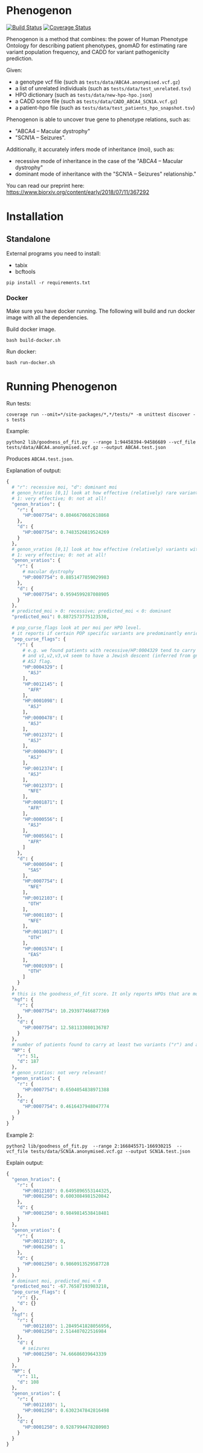 # Phenogenon
[![Build Status](https://travis-ci.com/phenopolis/phenogenon.svg?branch=master)](https://travis-ci.com/phenopolis/phenogenon)
[![Coverage Status](https://coveralls.io/repos/github/phenopolis/phenogenon/badge.svg?branch=master)](https://coveralls.io/github/phenopolis/phenogenon?branch=master)

Phenogenon is a method that combines: the power of Human Phenotype Ontology for describing patient phenotypes, gnomAD for estimating rare variant population frequency, and CADD for variant pathogenicity prediction.

Given:
* a genotype vcf file (such as `tests/data/ABCA4.anonymised.vcf.gz`)
* a list of unrelated individuals (such as `tests/data/test_unrelated.tsv`)
* HPO dictionary (such as `tests/data/new-hpo-hpo.json`)
* a CADD score file (such as `tests/data/CADD_ABCA4_SCN1A.vcf.gz`)
* a patient-hpo file (such as `tests/data/test_patients_hpo_snapshot.tsv`)

Phenogenon is able to uncover true gene to phenotype relations, such as:
* "ABCA4 – Macular dystrophy"
* "SCN1A – Seizures".

Additionally, it accurately infers mode of inheritance (moi), such as:
* recessive mode of inheritance in the case of the "ABCA4 – Macular dystrophy"
* dominant mode of inheritance with the "SCN1A – Seizures" relationship."

You can read our preprint here: https://www.biorxiv.org/content/early/2018/07/11/367292


# Installation


## Standalone
External programs you need to install:
* tabix
* bcftools

```
pip install -r requirements.txt
```

### Docker

Make sure you have docker running.
The following will build and run docker image with all the dependencies.

Build docker image.
```
bash build-docker.sh
```
Run docker:
```
bash run-docker.sh
```

# Running Phenogenon

Run tests:
```
coverage run --omit=*/site-packages/*,*/tests/* -m unittest discover -s tests
```
Example:
```
python2 lib/goodness_of_fit.py  --range 1:94458394-94586689 --vcf_file tests/data/ABCA4.anonymised.vcf.gz --output ABCA4.test.json
```
Produces `ABCA4.test.json`.

Explanation of output:
```python
{
  # "r": recessive moi, "d": dominant moi
  # genon_hratios [0,1] look at how effective (relatively) rare variants (<0.00025) contribute to hgf
  # 1: very effective; 0: not at all!
  "genon_hratios": {
    "r": {
      "HP:0007754": 0.8046670602618868
    },
    "d": {
      "HP:0007754": 0.7483526819524269
    }
  },
  # genon_vratios [0,1] look at how effective (relatively) variants with CADD phred score >=15 contribute to hgf
  # 1: very effective; 0: not at all!
  "genon_vratios": {
    "r": {
      # macular dystrophy
      "HP:0007754": 0.8851477859029983
    },
    "d": {
      "HP:0007754": 0.9594599287088905
    }
  },
  # predicted_moi > 0: recessive; predicted_moi < 0: dominant
  "predicted_moi": 0.8872573775123538,

  # pop_curse_flags look at per moi per HPO level.
  # it reports if certain POP specific variants are predominantly enriched in a group with moi/HPO
  "pop_curse_flags": {
    "r": {
      # e.g. we found patients with recessive/HP:0004329 tend to carry variants v1,v2,v3,v4
      # and v1,v2,v3,v4 seem to have a Jewish descent (inferred from gnomad), it then raises a 
      # ASJ flag.
      "HP:0004329": [
        "ASJ"
      ],
      "HP:0012145": [
        "AFR"
      ],
      "HP:0001098": [
        "ASJ"
      ],
      "HP:0000478": [
        "ASJ"
      ],
      "HP:0012372": [
        "ASJ"
      ],
      "HP:0000479": [
        "ASJ"
      ],
      "HP:0012374": [
        "ASJ"
      ],
      "HP:0012373": [
        "NFE"
      ],
      "HP:0001871": [
        "AFR"
      ],
      "HP:0000556": [
        "ASJ"
      ],
      "HP:0005561": [
        "AFR"
      ]
    },
    "d": {
      "HP:0000504": [
        "SAS"
      ],
      "HP:0007754": [
        "NFE"
      ],
      "HP:0012103": [
        "OTH"
      ],
      "HP:0001103": [
        "NFE"
      ],
      "HP:0011017": [
        "OTH"
      ],
      "HP:0001574": [
        "EAS"
      ],
      "HP:0001939": [
        "OTH"
      ]
    }
  },
  # this is the goodness_of_fit score. It only reports HPOs that are most relevant.
  "hgf": {
    "r": {
      "HP:0007754": 10.293977466877369
    },
    "d": {
      "HP:0007754": 12.581133080136787
    }
  },
  # number of patients found to carry at least two variants ("r") and at least one variant ("d")
  "NP": {
    "r": 51,
    "d": 187
  },
  # genon_sratios: not very relevant!
  "genon_sratios": {
    "r": {
      "HP:0007754": 0.6504054838971388
    },
    "d": {
      "HP:0007754": 0.4616437948047774
    }
  }
}
```
Example 2:
```
python2 lib/goodness_of_fit.py  --range 2:166845571-166930215  --vcf_file tests/data/SCN1A.anonymised.vcf.gz --output SCN1A.test.json
```
Explain output:
```python
{
  "genon_hratios": {
    "r": {
      "HP:0012103": 0.6495896553144325,
      "HP:0001250": 0.6003084981520842
    },
    "d": {
      "HP:0001250": 0.9849814538418481
    }
  },
  "genon_vratios": {
    "r": {
      "HP:0012103": 0,
      "HP:0001250": 1
    },
    "d": {
      "HP:0001250": 0.9860913529587728
    }
  },
  # dominant moi, predicted_moi < 0
  "predicted_moi": -67.76587193983218,
  "pop_curse_flags": {
    "r": {},
    "d": {}
  },
  "hgf": {
    "r": {
      "HP:0012103": 1.2849541828056956,
      "HP:0001250": 2.514407022516984
    },
    "d": {
      # seizures
      "HP:0001250": 74.66686039643339
    }
  },
  "NP": {
    "r": 11,
    "d": 108
  },
  "genon_sratios": {
    "r": {
      "HP:0012103": 1,
      "HP:0001250": 0.6302347842816498
    },
    "d": {
      "HP:0001250": 0.9287994478280903
    }
  }
}
```
